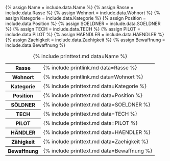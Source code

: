 {% assign Name = include.data.Name %}
{% assign Rasse = include.data.Rasse %}
{% assign Wohnort = include.data.Wohnort %}
{% assign Kategorie = include.data.Kategorie %}
{% assign Position = include.data.Position %}
{% assign SOELDNER = include.data.SOELDNER %}
{% assign TECH = include.data.TECH %}
{% assign PILOT = include.data.PILOT %}
{% assign HAENDLER = include.data.HAENDLER %}
{% assign Zaehigkeit = include.data.Zaehigkeit %}
{% assign Bewaffnung = include.data.Bewaffnung %}

<table>
    <caption>{% include printtext.md data=Name %}</caption>
    <tbody>
        <tr><th>Rasse</th><td>{% include printlink.md data=Rasse %}</td></tr>
        <tr><th>Wohnort</th><td>{% include printlink.md data=Wohnort %}</td></tr>
        <tr><th>Kategorie</th><td>{% include printtext.md data=Kategorie %}</td></tr>
        <tr><th>Position</th><td>{% include printtext.md data=Position %}</td></tr>
        <tr><th>SÖLDNER</th><td>{% include printtext.md data=SOELDNER %}</td></tr>
        <tr><th>TECH</th><td>{% include printtext.md data=TECH %}</td></tr>
        <tr><th>PILOT</th><td>{% include printtext.md data=PILOT %}</td></tr>
        <tr><th>HÄNDLER</th><td>{% include printtext.md data=HAENDLER %}</td></tr>
        <tr><th>Zähigkeit</th><td>{% include printtext.md data=Zaehigkeit %}</td></tr>
        <tr><th>Bewaffnung</th><td>{% include printtext.md data=Bewaffnung %}</td></tr>
    </tbody>
</table>
